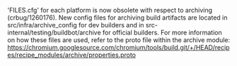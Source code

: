 'FILES.cfg' for each platform is now obsolete with respect to archiving
(crbug/1260176). New config files for archiving build artifacts are located in
src/infra/archive_config for dev builders and in
src-internal/testing/buildbot/archive for official builders.
For more information on how these files are used, refer to the proto file within
the archive module:
https://chromium.googlesource.com/chromium/tools/build.git/+/HEAD/recipes/recipe_modules/archive/properties.proto
